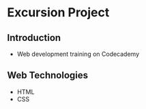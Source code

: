 # Excursion Project

## Introduction
* Web development training on Codecademy
## Web Technologies
* HTML
* CSS

